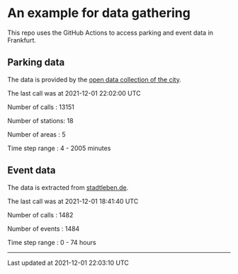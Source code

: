# An example for data gathering

This repo uses the GitHub Actions to access parking and event data in Frankfurt.

## Parking data
The data is provided by the [open data collection of the city](https://www.offenedaten.frankfurt.de/).

The last call was at 2021-12-01 22:02:00 UTC

Number of calls   : 13151

Number of stations:    18

Number of areas   :     5

Time step range   :     4 -  2005 minutes


## Event data
The data is extracted from [stadtleben.de](https://stadtleben.de/frankfurt/).

The last call was at 2021-12-01 18:41:40 UTC

Number of calls   : 1482

Number of events  : 1484

Time step range   :    0 -   74 hours


----

Last updated at 2021-12-01 22:03:10 UTC
